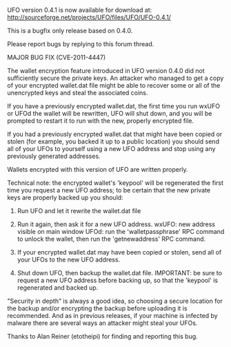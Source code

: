 UFO version 0.4.1 is now available for download at:
http://sourceforge.net/projects/UFO/files/UFO/UFO-0.4.1/

This is a bugfix only release based on 0.4.0.

Please report bugs by replying to this forum thread.

MAJOR BUG FIX  (CVE-2011-4447)

The wallet encryption feature introduced in UFO version 0.4.0 did not sufficiently secure the private keys. An attacker who
managed to get a copy of your encrypted wallet.dat file might be able to recover some or all of the unencrypted keys and steal the
associated coins.

If you have a previously encrypted wallet.dat, the first time you run wxUFO or UFOd the wallet will be rewritten, UFO will
shut down, and you will be prompted to restart it to run with the new, properly encrypted file.

If you had a previously encrypted wallet.dat that might have been copied or stolen (for example, you backed it up to a public
location) you should send all of your UFOs to yourself using a new UFO address and stop using any previously generated addresses.

Wallets encrypted with this version of UFO are written properly.

Technical note: the encrypted wallet's 'keypool' will be regenerated the first time you request a new UFO address; to be certain that the
new private keys are properly backed up you should:

1. Run UFO and let it rewrite the wallet.dat file

2. Run it again, then ask it for a new UFO address.
wxUFO: new address visible on main window
UFOd: run the 'walletpassphrase' RPC command to unlock the wallet,  then run the 'getnewaddress' RPC command.

3. If your encrypted wallet.dat may have been copied or stolen, send all of your UFOs to the new UFO address.

4. Shut down UFO, then backup the wallet.dat file.
IMPORTANT: be sure to request a new UFO address before backing up, so that the 'keypool' is regenerated and backed up.

"Security in depth" is always a good idea, so choosing a secure location for the backup and/or encrypting the backup before uploading it is recommended. And as in previous releases, if your machine is infected by malware there are several ways an attacker might steal your UFOs.

Thanks to Alan Reiner (etotheipi) for finding and reporting this bug.
